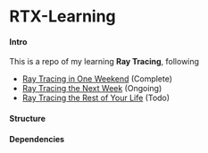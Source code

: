 # RTX-Learning

#### Intro

This is a repo of my learning **Ray Tracing**, following 

- [Ray Tracing in One Weekend](https://github.com/petershirley/raytracinginoneweekend) (Complete)
- [Ray Tracing the Next Week](https://github.com/petershirley/raytracingthenextweek) (Ongoing)
- [Ray Tracing the Rest of Your Life](https://github.com/petershirley/raytracingtherestofyourlife) (Todo)



#### Structure





#### Dependencies



